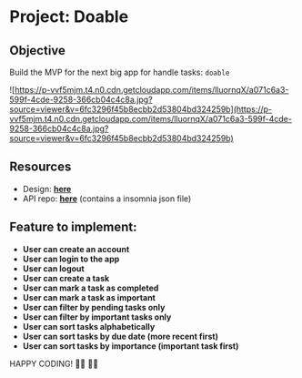 # Project: Doable

## Objective

Build the MVP for the next big app for handle tasks:  `doable`

![https://p-vvf5mjm.t4.n0.cdn.getcloudapp.com/items/lluornqX/a071c6a3-599f-4cde-9258-366cb04c4c8a.jpg?source=viewer&v=6fc3296f45b8ecbb2d53804bd324259b](https://p-vvf5mjm.t4.n0.cdn.getcloudapp.com/items/lluornqX/a071c6a3-599f-4cde-9258-366cb04c4c8a.jpg?source=viewer&v=6fc3296f45b8ecbb2d53804bd324259b)

## Resources

- Design: **[here](https://www.figma.com/file/NNdVoofP8u1kqw3zXAIkek/Doable?node-id=1%3A624)**
- API repo: **[here](https://github.com/codeableorg/doable-api)** (contains a insomnia json file)

## Feature to implement:

- **User can create an account**
- **User can login to the app**
- **User can logout**
- **User can create a task**
- **User can mark a task as completed**
- **User can mark a task as important**
- **User can filter by pending tasks only**
- **User can filter by important tasks only**
- **User can sort tasks alphabetically**
- **User can sort tasks by due date (more recent first)**
- **User can sort tasks by importance (important task first)**

HAPPY CODING! 👨‍💻 👨‍💻
